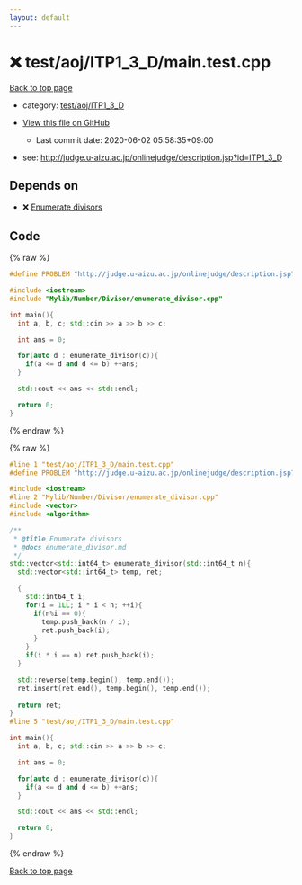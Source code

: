 ```yaml
---
layout: default
---
```


<!-- mathjax config similar to math.stackexchange -->
<script type="text/javascript" async
  src="https://cdnjs.cloudflare.com/ajax/libs/mathjax/2.7.5/MathJax.js?config=TeX-MML-AM_CHTML">
</script>
<script type="text/x-mathjax-config">
  MathJax.Hub.Config({
    TeX: { equationNumbers: { autoNumber: "AMS" }},
    tex2jax: {
      inlineMath: [ ['$','$'] ],
      processEscapes: true
    },
    "HTML-CSS": { matchFontHeight: false },
    displayAlign: "left",
    displayIndent: "2em"
  });
</script>

<script type="text/javascript" src="https://cdnjs.cloudflare.com/ajax/libs/jquery/3.4.1/jquery.min.js"></script>
<script src="https://cdn.jsdelivr.net/npm/jquery-balloon-js@1.1.2/jquery.balloon.min.js" integrity="sha256-ZEYs9VrgAeNuPvs15E39OsyOJaIkXEEt10fzxJ20+2I=" crossorigin="anonymous"></script>
<script type="text/javascript" src="../../../../assets/js/copy-button.js"></script>
<link rel="stylesheet" href="../../../../assets/css/copy-button.css" />


# :x: test/aoj/ITP1_3_D/main.test.cpp

<a href="../../../../index.html">Back to top page</a>

* category: <a href="../../../../index.html#8d38fbe7bd169996a63c214260a5e34a">test/aoj/ITP1_3_D</a>
* <a href="{{ site.github.repository_url }}/blob/master/test/aoj/ITP1_3_D/main.test.cpp">View this file on GitHub</a>
    - Last commit date: 2020-06-02 05:58:35+09:00


* see: <a href="http://judge.u-aizu.ac.jp/onlinejudge/description.jsp?id=ITP1_3_D">http://judge.u-aizu.ac.jp/onlinejudge/description.jsp?id=ITP1_3_D</a>


## Depends on

* :x: <a href="../../../../library/Mylib/Number/Divisor/enumerate_divisor.cpp.html">Enumerate divisors</a>


## Code

<a id="unbundled"></a>
{% raw %}
```cpp
#define PROBLEM "http://judge.u-aizu.ac.jp/onlinejudge/description.jsp?id=ITP1_3_D"

#include <iostream>
#include "Mylib/Number/Divisor/enumerate_divisor.cpp"

int main(){
  int a, b, c; std::cin >> a >> b >> c;

  int ans = 0;

  for(auto d : enumerate_divisor(c)){
    if(a <= d and d <= b) ++ans;
  }

  std::cout << ans << std::endl;

  return 0;
}

```
{% endraw %}

<a id="bundled"></a>
{% raw %}
```cpp
#line 1 "test/aoj/ITP1_3_D/main.test.cpp"
#define PROBLEM "http://judge.u-aizu.ac.jp/onlinejudge/description.jsp?id=ITP1_3_D"

#include <iostream>
#line 2 "Mylib/Number/Divisor/enumerate_divisor.cpp"
#include <vector>
#include <algorithm>

/**
 * @title Enumerate divisors
 * @docs enumerate_divisor.md
 */
std::vector<std::int64_t> enumerate_divisor(std::int64_t n){
  std::vector<std::int64_t> temp, ret;

  {
    std::int64_t i;
    for(i = 1LL; i * i < n; ++i){
      if(n%i == 0){
        temp.push_back(n / i);
        ret.push_back(i);
      }
    }
    if(i * i == n) ret.push_back(i);
  }

  std::reverse(temp.begin(), temp.end());
  ret.insert(ret.end(), temp.begin(), temp.end());
  
  return ret;
}
#line 5 "test/aoj/ITP1_3_D/main.test.cpp"

int main(){
  int a, b, c; std::cin >> a >> b >> c;

  int ans = 0;

  for(auto d : enumerate_divisor(c)){
    if(a <= d and d <= b) ++ans;
  }

  std::cout << ans << std::endl;

  return 0;
}

```
{% endraw %}

<a href="../../../../index.html">Back to top page</a>

